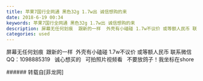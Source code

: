 ```yaml
---
title: 苹果7国行全网通 黑色32g 1.7w出 诚信想购的来
date: 2018-6-19 00:34
keywords: 苹果7国行全网通 黑色32g 1.7w出 诚信想购的来
description: 屏幕无任何划痕  跟新的一样  外壳有小磕碰 1.7w不议价 或等额人民币 联系微信QQ：1098885319   诚心想买的   可拍照片视频看   不要放鸽子！我坐标在shore 
categories: used
---
```

<td class="t_f" id="postmessage_1431644">

屏幕无任何划痕  跟新的一样  外壳有小磕碰 1.7w不议价 或等额人民币 联系微信QQ：1098885319   诚心想买的   可拍照片视频看   不要放鸽子！我坐标在shore <br/>
</td>
###### 转载自[菲龙网]